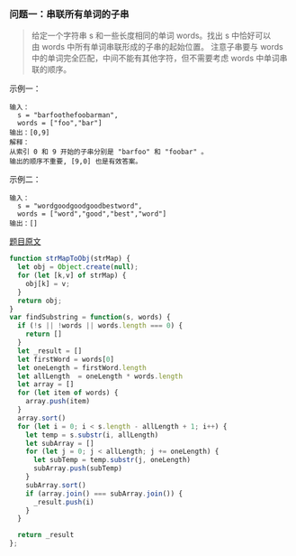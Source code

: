 ### 问题一：串联所有单词的子串
>给定一个字符串 s 和一些长度相同的单词 words。找出 s 中恰好可以由 words 中所有单词串联形成的子串的起始位置。
>注意子串要与 words 中的单词完全匹配，中间不能有其他字符，但不需要考虑 words 中单词串联的顺序。

示例一：
```
输入：
  s = "barfoothefoobarman",
  words = ["foo","bar"]
输出：[0,9]
解释：
从索引 0 和 9 开始的子串分别是 "barfoo" 和 "foobar" 。
输出的顺序不重要, [9,0] 也是有效答案。
```
示例二：
```
输入：
  s = "wordgoodgoodgoodbestword",
  words = ["word","good","best","word"]
输出：[]
```
[题目原文](https://leetcode-cn.com/problems/substring-with-concatenation-of-all-words/)

```javascript 
function strMapToObj(strMap) {
  let obj = Object.create(null);
  for (let [k,v] of strMap) {
    obj[k] = v;
  }
  return obj;
}
var findSubstring = function(s, words) {
  if (!s || !words || words.length === 0) {
    return []
  }
  let _result = []
  let firstWord = words[0]
  let oneLength = firstWord.length
  let allLength  = oneLength * words.length
  let array = []
  for (let item of words) {
    array.push(item)
  }
  array.sort()
  for (let i = 0; i < s.length - allLength + 1; i++) {
    let temp = s.substr(i, allLength)
    let subArray = []
    for (let j = 0; j < allLength; j += oneLength) {
      let subTemp = temp.substr(j, oneLength)
      subArray.push(subTemp)
    }
    subArray.sort()
    if (array.join() === subArray.join()) {
      _result.push(i)
    }
  }

  return _result
};
```
